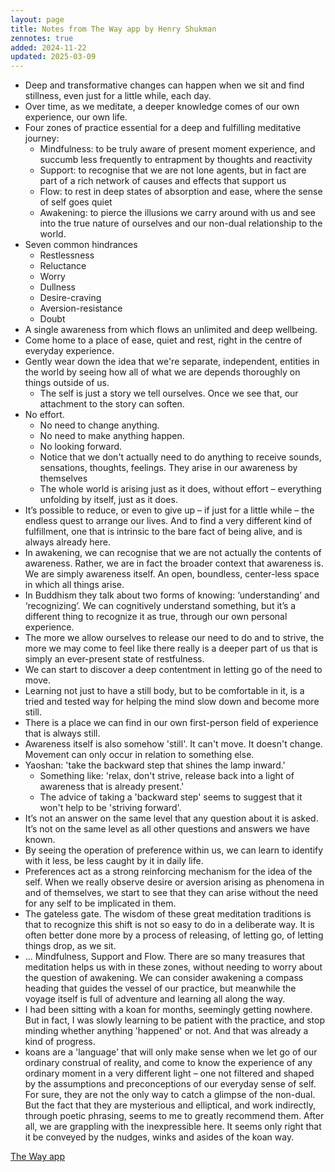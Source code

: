 ```yaml
---
layout: page
title: Notes from The Way app by Henry Shukman
zennotes: true
added: 2024-11-22
updated: 2025-03-09
---
```


- Deep and transformative changes can happen when we sit and find stillness, even just for a little while, each day.
- Over time, as we meditate, a deeper knowledge comes of our own experience, our own life.
- Four zones of practice essential for a deep and fulfilling meditative journey:
    - Mindfulness: to be truly aware of present moment experience, and succumb less frequently to entrapment by thoughts and reactivity
    - Support: to recognise that we are not lone agents, but in fact are part of a rich network of causes and effects that support us
    - Flow: to rest in deep states of absorption and ease, where the sense of self goes quiet
    - Awakening: to pierce the illusions we carry around with us and see into the true nature of ourselves and our non-dual relationship to the world. 
- Seven common hindrances
    - Restlessness
    - Reluctance
    - Worry
    - Dullness
    - Desire-craving
    - Aversion-resistance
    - Doubt
- A single awareness from which flows an unlimited and deep wellbeing.
- Come home to a place of ease, quiet and rest, right in the centre of everyday experience.
- Gently wear down the idea that we're separate, independent, entities in the world by seeing how all of what we are depends thoroughly on things outside of us.
    - The self is just a story we tell ourselves. Once we see that, our attachment to the story can soften.
- No effort.
    - No need to change anything.
    - No need to make anything happen.
    - No looking forward.
    - Notice that we don't actually need to do anything to receive sounds, sensations, thoughts, feelings. They arise in our awareness by themselves
    - The whole world is arising just as it does, without effort – everything unfolding by itself, just as it does.
- It’s possible to reduce, or even to give up – if just for a little while – the endless quest to arrange our lives. And to find a very different kind of fulfillment, one that is intrinsic to the bare fact of being alive, and is always already here. 
- In awakening, we can recognise that we are not actually the contents of awareness. Rather, we are in fact the broader context that awareness is. We are simply awareness itself. An open, boundless, center-less space in which all things arise.
- In Buddhism they talk about two forms of knowing: ‘understanding’ and ‘recognizing’. We can cognitively understand something, but it’s a different thing to recognize it as true, through our own personal experience. 
- The more we allow ourselves to release our need to do and to strive, the more we may come to feel like there really is a deeper part of us that is simply an ever-present state of restfulness.
- We can start to discover a deep contentment in letting go of the need to move.
- Learning not just to have a still body, but to be comfortable in it, is a tried and tested way for helping the mind slow down and become more still.
- There is a place we can find in our own first-person field of experience that is always still.
- Awareness itself is also somehow 'still'. It can't move. It doesn't change. Movement can only occur in relation to something else.
- Yaoshan: 'take the backward step that shines the lamp inward.'
    - Something like: 'relax, don't strive, release back into a light of awareness that is already present.'
    - The advice of taking a 'backward step' seems to suggest that it won't help to be 'striving forward'.
- It’s not an answer on the same level that any question about it is asked. It’s not on the same level as all other questions and answers we have known.
- By seeing the operation of preference within us, we can learn to identify with it less, be less caught by it in daily life.
- Preferences act as a strong reinforcing mechanism for the idea of the self. When we really observe desire or aversion arising as phenomena in and of themselves, we start to see that they can arise without the need for any self to be implicated in them.
- The gateless gate. The wisdom of these great meditation traditions is that to recognize this shift is not so easy to do in a deliberate way. It is often better done more by a process of releasing, of letting go, of letting things drop, as we sit. 
- ... Mindfulness, Support and Flow. There are so many treasures that meditation helps us with in these zones, without needing to worry about the question of awakening. We can consider awakening a compass heading that guides the vessel of our practice, but meanwhile the voyage itself is full of adventure and learning all along the way.
- I had been sitting with a koan for months, seemingly getting nowhere. But in fact, I was slowly learning to be patient with the practice, and stop minding whether anything 'happened' or not. And that was already a kind of progress.
- koans are a 'language' that will only make sense when we let go of our ordinary construal of reality, and come to know the experience of any ordinary moment in a very different light – one not filtered and shaped by the assumptions and preconceptions of our everyday sense of self. For sure, they are not the only way to catch a glimpse of the non-dual. But the fact that they are mysterious and elliptical, and work indirectly, through poetic phrasing, seems to me to greatly recommend them. After all, we are grappling with the inexpressible here. It seems only right that it be conveyed by the nudges, winks and asides of the koan way.

[The Way app](https://www.thewayapp.com/)
